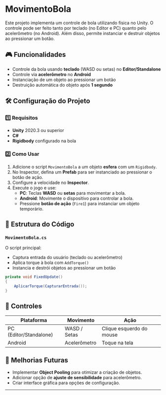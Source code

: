 # MovimentoBola

Este projeto implementa um controle de bola utilizando física no Unity. O controle pode ser feito tanto por teclado (no Editor e PC) quanto pelo acelerômetro (no Android). Além disso, permite instanciar e destruir objetos ao pressionar um botão.

## 🎮 Funcionalidades
- Controle da bola usando **teclado** (WASD ou setas) no **Editor/Standalone**
- Controle via **acelerômetro** no **Android**
- Instanciação de um objeto ao pressionar um botão
- Destruição automática do objeto após **1 segundo**

## 🛠️ Configuração do Projeto

### 1️⃣ **Requisitos**
- **Unity** 2020.3 ou superior
- **C#**
- **Rigidbody** configurado na bola

### 2️⃣ **Como Usar**
1. Adicione o script `MovimentoBola` a um objeto **esfera** com um `Rigidbody`.
2. No Inspector, defina um **Prefab** para ser instanciado ao pressionar o botão de ação.
3. Configure a velocidade no **Inspector**.
4. Execute o jogo e use:
   - **PC**: Teclas **WASD** ou **setas** para movimentar a bola.
   - **Android**: Movimente o dispositivo para controlar a bola.
   - Pressione **botão de ação** (`Fire1`) para instanciar um objeto temporário.

## 🔧 Estrutura do Código

### `MovimentoBola.cs`
O script principal:
- Captura entrada do usuário (teclado ou acelerômetro)
- Aplica torque à bola com `AddTorque()`
- Instancia e destrói objetos ao pressionar um botão

```csharp
private void FixedUpdate()
{
    AplicarTorque(CapturarEntrada());
}
```

## 📌 Controles
| Plataforma | Movimento | Ação |
|------------|----------|--------|
| PC (Editor/Standalone) | WASD / Setas | Clique esquerdo do mouse |
| Android | Acelerômetro | Toque na tela |

## 🚀 Melhorias Futuras
- Implementar **Object Pooling** para otimizar a criação de objetos.
- Adicionar opção de **ajuste de sensibilidade** para acelerômetro.
- Criar interface gráfica para opções de configuração.

---
